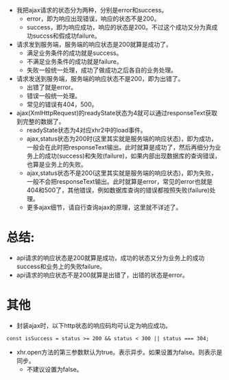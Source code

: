 * 我把ajax请求的状态分为两种，分别是error和success。
    - error，即为响应出现错误，响应的状态不是200。
    - success，即为响应成功，响应的状态是200。不过这个成功又分为真成功succss和假成功failure。
* 请求发到服务端，服务端的响应状态是200就算是成功了。
    - 满足业务条件的成功就是success。
    - 不满足业务条件的成功就是failure。
    - 失败一般统一处理，成功了做成功之后各自的业务处理。
* 请求发送到服务端，服务端的响应状态不是200，即为出错了。
    - 出错了就是error。
    - 错误一般统一处理。
    - 常见的错误有404，500。
* ajax(XmlHttpRequest)的readyState状态为4就可以通过responseText获取到完整的数据了。
    - readyState状态为4对应xhr2中的load事件。
    - ajax,status状态为200时(这里其实就是服务端的响应状态)，即为成功，一般会在此时把responseText输出。此时就算是成功了，然后再细分为业务上的成功(success)和失败(failure)，如果内部出现数据库的查询错误，也算是业务上的失败。
    - ajax,status状态不是200(这里其实就是服务端的响应状态)，即为失败，一般不会把responseText输出。此时就算是error，常见的error也就是404和500了，其他错误，例如数据库查询的错误都按照失败(failure)处理。
    - 更多ajax细节，请自行查询ajax的原理，这里就不详述了。

# 总结:
* api请求的响应状态是200就算是成功，成功的状态又分为业务上的成功success和业务上的失败failure。
* api请求的响应状态不是200就算是出错了，出错的状态是error。

# 其他
* 封装ajax时，以下http状态的响应码均可认定为响应成功。
```
const isSuccess = status >= 200 && status < 300 || status === 304;
```
* xhr.open方法的第三参数默认为true。表示异步。如果设置为false。则表示是同步。
    - 不建议设置为false。
